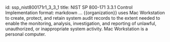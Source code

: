 id: ssp_nist800171r1_3_3_1
title: NIST SP 800-171 3.3.1 Control Implementation
format: markdown
...
{{organization}} uses Mac Workstation to create, protect, and retain system audit records to the extent needed to enable the monitoring, analysis, investigation, and reporting of unlawful, unauthorized, or inappropriate system activity. Mac Workstation is a personal computer.


